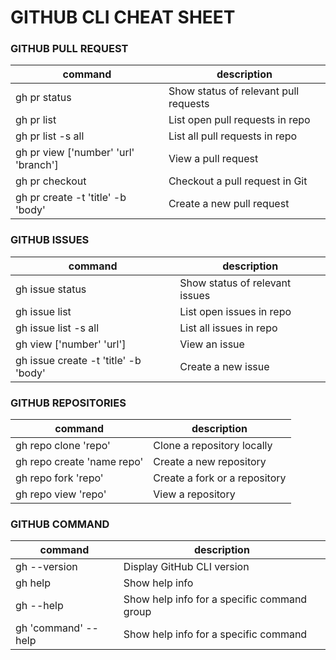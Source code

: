 # GITHUB CLI CHEAT SHEET  
### GITHUB PULL REQUEST
| command |description  |
|---------|-------------|
|gh pr status      |Show status of relevant pull requests             |
|gh pr list         |List open pull requests in repo             |
|gh pr list -s all         |List all pull requests in repo|
|gh pr view ['number'  'url'  'branch']         |View a pull request             |
| gh pr checkout        |Checkout a pull request in Git             |
| gh pr create -t 'title' -b 'body'        |Create a new pull request|
### GITHUB ISSUES
| command | description |
|---------|-------------|
| gh issue status        |Show status of relevant issues             |
| gh issue list        |List open issues in repo             |
| gh issue list -s all        |List all issues in repo             |
| gh view ['number' 'url']        |View an issue             |
|gh issue create -t 'title' -b 'body'         |Create a new issue|
### GITHUB REPOSITORIES
| command | description |
|---------|-------------|
|gh repo clone 'repo'         |Clone a repository locally             |
| gh repo create 'name repo'        |Create a new repository             |
| gh repo fork 'repo'        |Create a fork or a repository             |
| gh repo view 'repo'        |View a repository             |
### GITHUB COMMAND
| command | description |
|---------|-------------|
| gh --version        |Display GitHub CLI version             |
| gh help        |Show help info             |
| gh <pr  issue  repo> --help        |Show help info for a specific command group             |
| gh <pr  issue  repo> 'command' --help        |Show help info for a specific command             |
